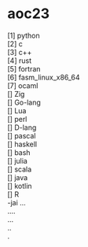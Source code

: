 # aoc23
[1] python \
[2] c \
[3] c++ \
[4] rust \
[5] fortran \
[6] fasm_linux_x86_64 \
[7] ocaml \
[] Zig \
[] Go-lang \
[] Lua \
[] perl \
[] D-lang \
[] pascal \
[] haskell \
[] bash \
[] julia \
[] scala \
[] java \
[] kotlin \
[] R \
-jai ... \
.... \
... \
.. \
.